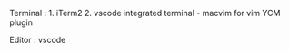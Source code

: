 Terminal :
    1. iTerm2
    2. vscode integrated terminal
    - macvim for vim YCM plugin
    

Editor : vscode
